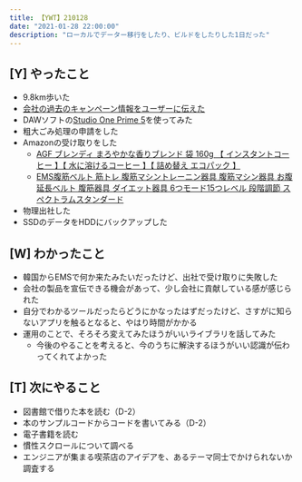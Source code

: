 ```yaml
---
title: 【YWT】210128
date: "2021-01-28 22:00:00"
description: "ローカルでデーター移行をしたり、ビルドをしたりした1日だった"
---
```


## [Y] やったこと

- 9.8km歩いた
- [会社の過去のキャンペーン情報をユーザーに伝えた](https://twitter.com/camomile_cafe/status/1354617966667517955)
- DAWソフトの[Studio One Prime 5](https://www.mi7.co.jp/products/presonus/studioone/prime/)を使ってみた
- 粗大ごみ処理の申請をした
- Amazonの受け取りをした
  - [AGF ブレンディ まろやかな香りブレンド 袋 160g 【 インスタントコーヒー 】【 水に溶けるコーヒー 】【 詰め替え エコパック 】](https://www.amazon.co.jp/gp/product/B0756VT7CF)
  - [EMS腹筋ベルト 筋トレ 腹筋マシントレーニン器具 腹筋マシン器具 お腹 延長ベルト 腹筋器具 ダイエット器具 6つモード15つレベル 段階調節 スペクトラムスタンダード](https://www.amazon.co.jp/gp/product/B08P1YKBPZ)
- 物理出社した
- SSDのデータをHDDにバックアップした

## [W] わかったこと

- 韓国からEMSで何か来たみたいだったけど、出社で受け取りに失敗した
- 会社の製品を宣伝できる機会があって、少し会社に貢献している感が感じられた
- 自分でわかるツールだったらどうにかなったはずだったけど、さすがに知らないアプリを触るとなると、やはり時間がかかる
- 運用のことで、そろそろ変えてみたほうがいいライブラリを話してみた
  - 今後のやることを考えると、今のうちに解決するほうがいい認識が伝わってくれてよかった

## [T] 次にやること

- 図書館で借りた本を読む（D-2）
- 本のサンプルコードからコードを書いてみる（D-2）
- 電子書籍を読む
- 慣性スクロールについて調べる
- エンジニアが集まる喫茶店のアイデアを、あるテーマ同士でかけられないか調査する
